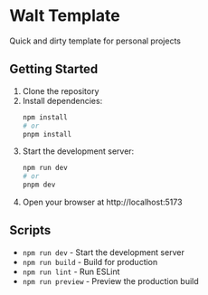 # Walt Template

Quick and dirty template for personal projects

## Getting Started

1. Clone the repository
2. Install dependencies:
   ```bash
   npm install
   # or
   pnpm install
   ```
3. Start the development server:
   ```bash
   npm run dev
   # or
   pnpm dev
   ```
4. Open your browser at http://localhost:5173

## Scripts

- `npm run dev` - Start the development server
- `npm run build` - Build for production
- `npm run lint` - Run ESLint
- `npm run preview` - Preview the production build
